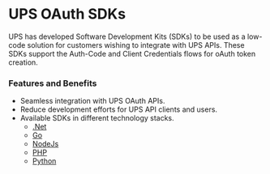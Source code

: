 # UPS OAuth SDKs
UPS has developed Software Development Kits (SDKs) to be used as a low-code solution for customers wishing to integrate with UPS APIs. These SDKs support the Auth-Code and Client Credentials flows for oAuth token creation.
 
### Features and Benefits
- Seamless integration with UPS OAuth APIs.
- Reduce development efforts for UPS API clients and users.
- Available SDKs in different technology stacks.
  - [.Net](https://github.com/UPS-API/UPS-SDKs/tree/Dotnet)
  - [Go](https://github.com/UPS-API/UPS-SDKs/tree/Go)
  - [NodeJs](https://github.com/UPS-API/UPS-SDKs/tree/Node)
  - [PHP](https://github.com/UPS-API/UPS-SDKs/tree/PHP)
  - [Python](https://github.com/UPS-API/UPS-SDKs/tree/Python)
